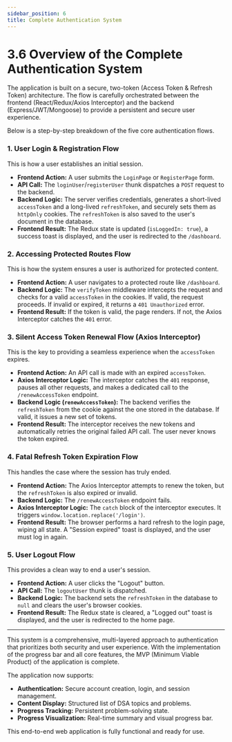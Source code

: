 ```yaml
---
sidebar_position: 6
title: Complete Authentication System
---
```


# 3.6 Overview of the Complete Authentication System

The application is built on a secure, two-token (Access Token & Refresh Token) architecture. The flow is carefully orchestrated between the frontend (React/Redux/Axios Interceptor) and the backend (Express/JWT/Mongoose) to provide a persistent and secure user experience.

Below is a step-by-step breakdown of the five core authentication flows.

### 1. User Login & Registration Flow
This is how a user establishes an initial session.
* **Frontend Action:** A user submits the `LoginPage` or `RegisterPage` form.
* **API Call:** The `loginUser`/`registerUser` thunk dispatches a `POST` request to the backend.
* **Backend Logic:** The server verifies credentials, generates a short-lived `accessToken` and a long-lived `refreshToken`, and securely sets them as `httpOnly` cookies. The `refreshToken` is also saved to the user's document in the database.
* **Frontend Result:** The Redux state is updated (`isLoggedIn: true`), a success toast is displayed, and the user is redirected to the `/dashboard`.

### 2. Accessing Protected Routes Flow
This is how the system ensures a user is authorized for protected content.
* **Frontend Action:** A user navigates to a protected route like `/dashboard`.
* **Backend Logic:** The `verifyToken` middleware intercepts the request and checks for a valid `accessToken` in the cookies. If valid, the request proceeds. If invalid or expired, it returns a `401 Unauthorized` error.
* **Frontend Result:** If the token is valid, the page renders. If not, the Axios Interceptor catches the `401` error.

### 3. Silent Access Token Renewal Flow (Axios Interceptor)
This is the key to providing a seamless experience when the `accessToken` expires.
* **Frontend Action:** An API call is made with an expired `accessToken`.
* **Axios Interceptor Logic:** The interceptor catches the `401` response, pauses all other requests, and makes a dedicated call to the `/renewAccessToken` endpoint.
* **Backend Logic (`renewAccessToken`):** The backend verifies the `refreshToken` from the cookie against the one stored in the database. If valid, it issues a new set of tokens.
* **Frontend Result:** The interceptor receives the new tokens and automatically retries the original failed API call. The user never knows the token expired.

### 4. Fatal Refresh Token Expiration Flow
This handles the case where the session has truly ended.
* **Frontend Action:** The Axios Interceptor attempts to renew the token, but the `refreshToken` is also expired or invalid.
* **Backend Logic:** The `/renewAccessToken` endpoint fails.
* **Axios Interceptor Logic:** The `catch` block of the interceptor executes. It triggers `window.location.replace('/login')`.
* **Frontend Result:** The browser performs a hard refresh to the login page, wiping all state. A "Session expired" toast is displayed, and the user must log in again.

### 5. User Logout Flow
This provides a clean way to end a user's session.
* **Frontend Action:** A user clicks the "Logout" button.
* **API Call:** The `logoutUser` thunk is dispatched.
* **Backend Logic:** The backend sets the `refreshToken` in the database to `null` and clears the user's browser cookies.
* **Frontend Result:** The Redux state is cleared, a "Logged out" toast is displayed, and the user is redirected to the home page.
  
---

This system is a comprehensive, multi-layered approach to authentication that prioritizes both security and user experience. With the implementation of the progress bar and all core features, the MVP (Minimum Viable Product) of the application is complete.

The application now supports:

- **Authentication:** Secure account creation, login, and session management.
- **Content Display:** Structured list of DSA topics and problems.
- **Progress Tracking:** Persistent problem-solving state.
- **Progress Visualization:** Real-time summary and visual progress bar.

This end-to-end web application is fully functional and ready for use.
